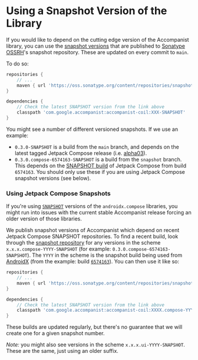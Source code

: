 # Using a Snapshot Version of the Library

If you would like to depend on the cutting edge version of the Accompanist
library, you can use the [snapshot versions][snap] that are published to
[Sonatype OSSRH](https://central.sonatype.org/)'s snapshot repository. These are updated on every commit to `main`.

To do so:

```groovy
repositories {
    // ...
    maven { url 'https://oss.sonatype.org/content/repositories/snapshots' }
}

dependencies {
    // Check the latest SNAPSHOT version from the link above
    classpath 'com.google.accompanist:accompanist-coil:XXX-SNAPSHOT'
}
```

You might see a number of different versioned snapshots. If we use an example:

* `0.3.0-SNAPSHOT` is a build from the `main` branch, and depends on the latest tagged Jetpack Compose release (i.e. [alpha03](https://developer.android.com/jetpack/androidx/releases/compose#1.0.0-alpha03)).
* `0.3.0.compose-6574163-SNAPSHOT` is a build from the `snapshot` branch. This depends on the [SNAPSHOT build](https://androidx.dev) of Jetpack Compose from build `6574163`. You should only use these if you are using Jetpack Compose snapshot versions (see below).

### Using Jetpack Compose Snapshots

If you're using [`SNAPSHOT`](https://androidx.dev) versions of the `androidx.compose` libraries, you might run into issues with the current stable Accompanist release forcing an older version of those libraries.

We publish snapshot versions of Accompanist which depend on recent Jetpack Compose SNAPSHOT repositories. To find a recent build, look through the [snapshot repository][snap] for any versions in the scheme `x.x.x.compose-YYYY-SNAPSHOT` (for example: `0.3.0.compose-6574163-SNAPSHOT`). The `YYYY` in the scheme is the snapshot build being used from [AndroidX](https://androidx.dev) (from the example: build [`6574163`](https://androidx.dev/snapshots/builds/6574163/artifacts)). You can then use it like so:


``` groovy
repositories {
    // ...
    maven { url 'https://oss.sonatype.org/content/repositories/snapshots' }
}

dependencies {
    // Check the latest SNAPSHOT version from the link above
    classpath 'com.google.accompanist:accompanist-coil:XXXX.compose-YYYYY-SNAPSHOT'
}
```

These builds are updated regularly, but there's no guarantee that we will create one for a given snapshot number.

*Note:* you might also see versions in the scheme `x.x.x.ui-YYYY-SNAPSHOT`. These are the same, just using an older suffix.


 [snap]: https://oss.sonatype.org/content/repositories/snapshots/com/google/accompanist/